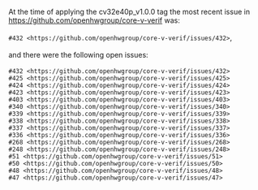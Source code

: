 At the time of applying the cv32e40p_v1.0.0 tag the most recent issue in https://github.com/openhwgroup/core-v-verif was:
<br><br>
`#432 <https://github.com/openhwgroup/core-v-verif/issues/432>`,
<br><br>
and there were the following open issues:
<br><br>
`#432 <https://github.com/openhwgroup/core-v-verif/issues/432>`<br>
`#425 <https://github.com/openhwgroup/core-v-verif/issues/425>`<br>
`#424 <https://github.com/openhwgroup/core-v-verif/issues/424>`<br>
`#423 <https://github.com/openhwgroup/core-v-verif/issues/423>`<br>
`#403 <https://github.com/openhwgroup/core-v-verif/issues/403>`<br>
`#340 <https://github.com/openhwgroup/core-v-verif/issues/340>`<br>
`#339 <https://github.com/openhwgroup/core-v-verif/issues/339>`<br>
`#338 <https://github.com/openhwgroup/core-v-verif/issues/338>`<br>
`#337 <https://github.com/openhwgroup/core-v-verif/issues/337>`<br>
`#336 <https://github.com/openhwgroup/core-v-verif/issues/336>`<br>
`#268 <https://github.com/openhwgroup/core-v-verif/issues/268>`<br>
`#248 <https://github.com/openhwgroup/core-v-verif/issues/248>`<br>
`#51 <https://github.com/openhwgroup/core-v-verif/issues/51>`<br>
`#50 <https://github.com/openhwgroup/core-v-verif/issues/50>`<br>
`#48 <https://github.com/openhwgroup/core-v-verif/issues/48>`<br>
`#47 <https://github.com/openhwgroup/core-v-verif/issues/47>`<br>
